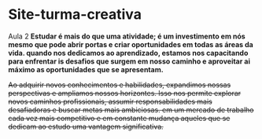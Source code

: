 # Site-turma-creativa
Aula 2
**Estudar é mais do que uma atividade; é um investimento em nós mesmo que pode abrir portas e criar oportunidades em todas as áreas da vida. quando nos dedicamos ao aprendizado, estamos nos capacitando para enfrentar is desafios que surgem em nosso caminho e aproveitar ai máximo as oportunidades que se apresentam.**


~~Ao adquirir novos conhecimentos e habilidades, expandimos nossas perspectivas e ampliamos nossos horizontes. Isso nos permite explorar novos caminhos profissionais, assumir responsabilidades mais desafiadoras e buscar metas mais ambiciosas. em um mercado de trabalho cada vez mais competitivo e em constante mudança aqueles que se dedicam ao estudo uma vantagem significativa.~~
